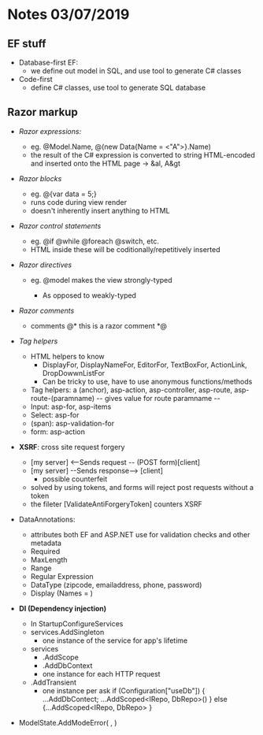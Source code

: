 # Notes 03/07/2019

## EF stuff
- Database-first EF:
    - we define out model in SQL, and use tool to generate C# classes
- Code-first
    - define C# classes, use tool to generate SQL database

## Razor markup
- *Razor expressions:*
    - eg. @Model.Name, @(new Data{Name = <"A">}.Name)
    - the result of the C# expression is converted to string HTML-encoded and inserted onto the HTML page -> &al, A&gt
- *Razor blocks*
    - eg. @{var data = 5;}
    - runs code during view render
    - doesn't inherently insert anything to HTML
- *Razor control statements*
    - eg. @if @while @foreach @switch, etc.
    - HTML inside these will be coditionally/repetitively inserted
- *Razor directives*
    - eg. @model <type-name> makes the view strongly-typed
        - As opposed to weakly-typed
- *Razor comments*
    - comments @* this is a razor comment *@
- *Tag helpers*
    - HTML helpers to know
        - DisplayFor, DisplayNameFor, EditorFor, TextBoxFor, ActionLink, DropDowwnListFor
        - Can be tricky to use, have to use anonymous functions/methods
    - Tag helpers: a (anchor), asp-action, asp-controller, asp-route, asp-route-(paramname) -- gives value for route paramname --
    - Input: asp-for, asp-items
    - Select: asp-for
    - (span): asp-validation-for
    - form: asp-action
- **XSRF**: cross site request forgery
    - [my server] <--Sends request -- (POST form)[client]
    - [my server] --Sends response--> [client]
        - possible counterfeit
    - solved by using tokens, and forms will reject post requests without a token
    - the fileter [ValidateAntiForgeryToken] counters XSRF

- DataAnnotations:
    - attributes both EF and ASP.NET use for validation checks and other metadata
    - Required
    - MaxLength
    - Range
    - Regular Expression
    - DataType (zipcode, emailaddress, phone, password)
    - Display (Names = )
- **DI (Dependency injection)**
    - In StartupConfigureServices
    - services.AddSingleton
        - one instance of the service for app's lifetime
    - services
        - .AddScope
        - .AddDbContext
        - one instance for each HTTP request
    - .AddTransient
        - one instance per ask
    if  (Configuration["useDb"]) {
        ...AddDbContect;
        ...AddScoped<IRepo, DbRepo>() }
    else {...AddScoped<IRepo, DbRepo> }
- ModelState.AddModeError( , )
